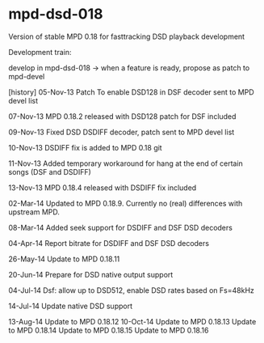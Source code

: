 mpd-dsd-018
===========

Version of stable MPD 0.18 for fasttracking DSD playback development

Development train:

develop in mpd-dsd-018 -> when a feature is ready, propose as patch to mpd-devel 

[history]
05-Nov-13 Patch To enable DSD128 in DSF decoder sent to MPD devel list

07-Nov-13 MPD 0.18.2 released with DSD128 patch for DSF included

09-Nov-13 Fixed DSD DSDIFF decoder, patch sent to MPD devel list

10-Nov-13 DSDIFF fix is added to MPD 0.18 git

11-Nov-13 Added temporary workaround for hang at the end of certain songs (DSF
and DSDIFF)

13-Nov-13 MPD 0.18.4 released with DSDIFF fix included

02-Mar-14 Updated to MPD 0.18.9. Currently no (real) differences with upstream
	  MPD.

08-Mar-14 Added seek support for DSDIFF and DSF DSD decoders

04-Apr-14 Report bitrate for DSDIFF and DSF DSD decoders

26-May-14 Update to MPD 0.18.11

20-Jun-14 Prepare for DSD native output support

04-Jul-14 Dsf: allow up to DSD512, enable DSD rates based on Fs=48kHz

14-Jul-14 Update native DSD support

13-Aug-14 Update to MPD 0.18.12
10-Oct-14 Update to MPD 0.18.13
	  Update to MPD 0.18.14
	  Update to MPD 0.18.15
	  Update to MPD 0.18.16



